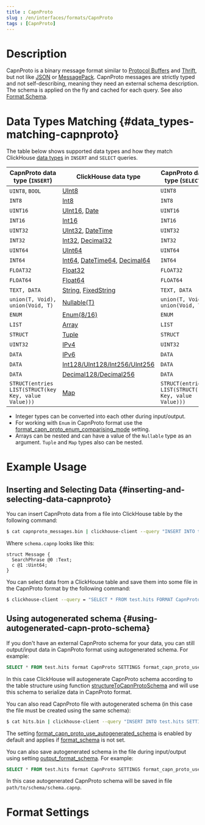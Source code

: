 ```yaml
---
title : CapnProto
slug : /en/interfaces/formats/CapnProto
tags : [CapnProto]
---
```


# Description

CapnProto is a binary message format similar to [Protocol Buffers](https://developers.google.com/protocol-buffers/) and [Thrift](https://en.wikipedia.org/wiki/Apache_Thrift), but not like [JSON](#json) or [MessagePack](https://msgpack.org/).
CapnProto messages are strictly typed and not self-describing, meaning they need an external schema description. The schema is applied on the fly and cached for each query.
See also [Format Schema](#formatschema).

# Data Types Matching {#data_types-matching-capnproto}

The table below shows supported data types and how they match ClickHouse [data types](/docs/en/sql-reference/data-types/index.md) in `INSERT` and `SELECT` queries.

| CapnProto data type (`INSERT`)                       | ClickHouse data type                                                                                                                                                           | CapnProto data type (`SELECT`)                       |
|------------------------------------------------------|--------------------------------------------------------------------------------------------------------------------------------------------------------------------------------|------------------------------------------------------|
| `UINT8`, `BOOL`                                      | [UInt8](/docs/en/sql-reference/data-types/int-uint.md)                                                                                                                         | `UINT8`                                              |
| `INT8`                                               | [Int8](/docs/en/sql-reference/data-types/int-uint.md)                                                                                                                          | `INT8`                                               |
| `UINT16`                                             | [UInt16](/docs/en/sql-reference/data-types/int-uint.md), [Date](/docs/en/sql-reference/data-types/date.md)                                                                     | `UINT16`                                             |
| `INT16`                                              | [Int16](/docs/en/sql-reference/data-types/int-uint.md)                                                                                                                         | `INT16`                                              |
| `UINT32`                                             | [UInt32](/docs/en/sql-reference/data-types/int-uint.md), [DateTime](/docs/en/sql-reference/data-types/datetime.md)                                                             | `UINT32`                                             |
| `INT32`                                              | [Int32](/docs/en/sql-reference/data-types/int-uint.md), [Decimal32](/docs/en/sql-reference/data-types/decimal.md)                                                              | `INT32`                                              |
| `UINT64`                                             | [UInt64](/docs/en/sql-reference/data-types/int-uint.md)                                                                                                                        | `UINT64`                                             |
| `INT64`                                              | [Int64](/docs/en/sql-reference/data-types/int-uint.md), [DateTime64](/docs/en/sql-reference/data-types/datetime.md), [Decimal64](/docs/en/sql-reference/data-types/decimal.md) | `INT64`                                              |
| `FLOAT32`                                            | [Float32](/docs/en/sql-reference/data-types/float.md)                                                                                                                          | `FLOAT32`                                            |
| `FLOAT64`                                            | [Float64](/docs/en/sql-reference/data-types/float.md)                                                                                                                          | `FLOAT64`                                            |
| `TEXT, DATA`                                         | [String](/docs/en/sql-reference/data-types/string.md), [FixedString](/docs/en/sql-reference/data-types/fixedstring.md)                                                         | `TEXT, DATA`                                         |
| `union(T, Void), union(Void, T)`                     | [Nullable(T)](/docs/en/sql-reference/data-types/date.md)                                                                                                                       | `union(T, Void), union(Void, T)`                     |
| `ENUM`                                               | [Enum(8/16)](/docs/en/sql-reference/data-types/enum.md)                                                                                                                        | `ENUM`                                               |
| `LIST`                                               | [Array](/docs/en/sql-reference/data-types/array.md)                                                                                                                            | `LIST`                                               |
| `STRUCT`                                             | [Tuple](/docs/en/sql-reference/data-types/tuple.md)                                                                                                                            | `STRUCT`                                             |
| `UINT32`                                             | [IPv4](/docs/en/sql-reference/data-types/ipv4.md)                                                                                                                              | `UINT32`                                             |
| `DATA`                                               | [IPv6](/docs/en/sql-reference/data-types/ipv6.md)                                                                                                                              | `DATA`                                               |
| `DATA`                                               | [Int128/UInt128/Int256/UInt256](/docs/en/sql-reference/data-types/int-uint.md)                                                                                                 | `DATA`                                               |
| `DATA`                                               | [Decimal128/Decimal256](/docs/en/sql-reference/data-types/decimal.md)                                                                                                          | `DATA`                                               |
| `STRUCT(entries LIST(STRUCT(key Key, value Value)))` | [Map](/docs/en/sql-reference/data-types/map.md)                                                                                                                                | `STRUCT(entries LIST(STRUCT(key Key, value Value)))` |

- Integer types can be converted into each other during input/output.
- For working with `Enum` in CapnProto format use the [format_capn_proto_enum_comparising_mode](/docs/en/operations/settings/settings-formats.md/#format_capn_proto_enum_comparising_mode) setting.
- Arrays can be nested and can have a value of the `Nullable` type as an argument. `Tuple` and `Map` types also can be nested.

# Example Usage

## Inserting and Selecting Data {#inserting-and-selecting-data-capnproto}

You can insert CapnProto data from a file into ClickHouse table by the following command:

``` bash
$ cat capnproto_messages.bin | clickhouse-client --query "INSERT INTO test.hits SETTINGS format_schema = 'schema:Message' FORMAT CapnProto"
```

Where `schema.capnp` looks like this:

``` capnp
struct Message {
  SearchPhrase @0 :Text;
  c @1 :Uint64;
}
```

You can select data from a ClickHouse table and save them into some file in the CapnProto format by the following command:

``` bash
$ clickhouse-client --query = "SELECT * FROM test.hits FORMAT CapnProto SETTINGS format_schema = 'schema:Message'"
```

## Using autogenerated schema {#using-autogenerated-capn-proto-schema}

If you don't have an external CapnProto schema for your data, you can still output/input data in CapnProto format using autogenerated schema.
For example:

```sql
SELECT * FROM test.hits format CapnProto SETTINGS format_capn_proto_use_autogenerated_schema=1
```

In this case ClickHouse will autogenerate CapnProto schema according to the table structure using function [structureToCapnProtoSchema](docs/en/sql-reference/functions/other-functions.md#structure_to_capn_proto_schema) and will use this schema to serialize data in CapnProto format.

You can also read CapnProto file with autogenerated schema (in this case the file must be created using the same schema):

```bash
$ cat hits.bin | clickhouse-client --query "INSERT INTO test.hits SETTINGS format_capn_proto_use_autogenerated_schema=1 FORMAT CapnProto"
```

The setting [format_capn_proto_use_autogenerated_schema](docs/en/operations/settings/settings-formats.md#format_capn_proto_use_autogenerated_schema) is enabled by default and applies if [format_schema](docs/en/operations/settings/settings-formats.md#formatschema-format-schema) is not set.

You can also save autogenerated schema in the file during input/output using setting [output_format_schema](docs/en/operations/settings/settings-formats.md#outputformatschema-output-format-schema). For example:

```sql
SELECT * FROM test.hits format CapnProto SETTINGS format_capn_proto_use_autogenerated_schema=1, output_format_schema='path/to/schema/schema.capnp'
```

In this case autogenerated CapnProto schema will be saved in file `path/to/schema/schema.capnp`.

# Format Settings